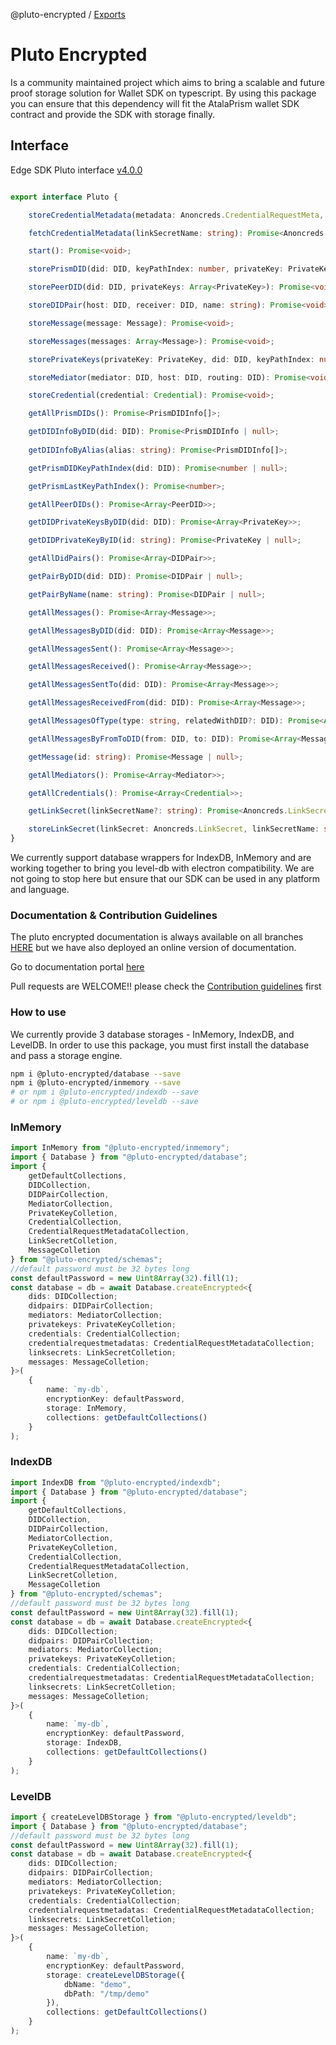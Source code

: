 @pluto-encrypted / [Exports](modules.md)

# Pluto Encrypted
Is a community maintained project which aims to bring a scalable and future proof storage solution for Wallet SDK on typescript. By using this package you can ensure that this dependency will fit the AtalaPrism wallet SDK contract and provide the SDK with storage finally.

## Interface
Edge SDK Pluto interface [v4.0.0](https://input-output-hk.github.io/atala-prism-wallet-sdk-ts/interfaces/Domain.Pluto.html)
```typescript

export interface Pluto {

    storeCredentialMetadata(metadata: Anoncreds.CredentialRequestMeta, linkSecret: Anoncreds.LinkSecret): Promise<void>;

    fetchCredentialMetadata(linkSecretName: string): Promise<Anoncreds.CredentialRequestMeta | null>;

    start(): Promise<void>;

    storePrismDID(did: DID, keyPathIndex: number, privateKey: PrivateKey, privateKeyMetaId: string | null, alias?: string): Promise<void>;

    storePeerDID(did: DID, privateKeys: Array<PrivateKey>): Promise<void>;

    storeDIDPair(host: DID, receiver: DID, name: string): Promise<void>;

    storeMessage(message: Message): Promise<void>;

    storeMessages(messages: Array<Message>): Promise<void>;

    storePrivateKeys(privateKey: PrivateKey, did: DID, keyPathIndex: number, metaId: string | null): Promise<void>;

    storeMediator(mediator: DID, host: DID, routing: DID): Promise<void>;

    storeCredential(credential: Credential): Promise<void>;

    getAllPrismDIDs(): Promise<PrismDIDInfo[]>;

    getDIDInfoByDID(did: DID): Promise<PrismDIDInfo | null>;
 
    getDIDInfoByAlias(alias: string): Promise<PrismDIDInfo[]>;

    getPrismDIDKeyPathIndex(did: DID): Promise<number | null>;

    getPrismLastKeyPathIndex(): Promise<number>;

    getAllPeerDIDs(): Promise<Array<PeerDID>>;

    getDIDPrivateKeysByDID(did: DID): Promise<Array<PrivateKey>>;

    getDIDPrivateKeyByID(id: string): Promise<PrivateKey | null>;

    getAllDidPairs(): Promise<Array<DIDPair>>;

    getPairByDID(did: DID): Promise<DIDPair | null>;

    getPairByName(name: string): Promise<DIDPair | null>;

    getAllMessages(): Promise<Array<Message>>;

    getAllMessagesByDID(did: DID): Promise<Array<Message>>;

    getAllMessagesSent(): Promise<Array<Message>>;

    getAllMessagesReceived(): Promise<Array<Message>>;

    getAllMessagesSentTo(did: DID): Promise<Array<Message>>;

    getAllMessagesReceivedFrom(did: DID): Promise<Array<Message>>;

    getAllMessagesOfType(type: string, relatedWithDID?: DID): Promise<Array<Message>>;

    getAllMessagesByFromToDID(from: DID, to: DID): Promise<Array<Message>>;

    getMessage(id: string): Promise<Message | null>;

    getAllMediators(): Promise<Array<Mediator>>;

    getAllCredentials(): Promise<Array<Credential>>;

    getLinkSecret(linkSecretName?: string): Promise<Anoncreds.LinkSecret | null>;

    storeLinkSecret(linkSecret: Anoncreds.LinkSecret, linkSecretName: string): Promise<void>;
}
```

We currently support database wrappers for IndexDB, InMemory and are working together to bring you level-db with electron compatibility.
We are not going to stop here but ensure that our SDK can be used in any platform and language.

### Documentation & Contribution Guidelines
The pluto encrypted documentation is always available on all branches [HERE](https://github.com/elribonazo/pluto-encrypted/blob/master/docs/README.md) but we have also deployed an online version of documentation.

Go to documentation portal [here](https://atala-community-projects.github.io/pluto-encrypted)

Pull requests are WELCOME!! please check the [Contribution guidelines](https://github.com/elribonazo/pluto-encrypted/blob/master/CONTRIBUTION-GUIDELINES.md) first

### How to use

We currently provide 3 database storages - InMemory, IndexDB, and LevelDB.
In order to use this package, you must first install the database and pass a storage engine.

```bash
npm i @pluto-encrypted/database --save
npm i @pluto-encrypted/inmemory --save
# or npm i @pluto-encrypted/indexdb --save
# or npm i @pluto-encrypted/leveldb --save
```

### InMemory

```typescript
import InMemory from "@pluto-encrypted/inmemory";
import { Database } from "@pluto-encrypted/database";
import { 
    getDefaultCollections,
    DIDCollection,
    DIDPairCollection,
    MediatorCollection,
    PrivateKeyColletion,
    CredentialCollection,
    CredentialRequestMetadataCollection,
    LinkSecretColletion,
    MessageColletion
} from "@pluto-encrypted/schemas";
//default password must be 32 bytes long
const defaultPassword = new Uint8Array(32).fill(1);
const database = db = await Database.createEncrypted<{
    dids: DIDCollection;
    didpairs: DIDPairCollection;
    mediators: MediatorCollection;
    privatekeys: PrivateKeyColletion;
    credentials: CredentialCollection;
    credentialrequestmetadatas: CredentialRequestMetadataCollection;
    linksecrets: LinkSecretColletion;
    messages: MessageColletion;
}>(
    {
        name: `my-db`,
        encryptionKey: defaultPassword,
        storage: InMemory,
        collections: getDefaultCollections()
    }
);
```

### IndexDB

```typescript
import IndexDB from "@pluto-encrypted/indexdb";
import { Database } from "@pluto-encrypted/database";
import { 
    getDefaultCollections,
    DIDCollection,
    DIDPairCollection,
    MediatorCollection,
    PrivateKeyColletion,
    CredentialCollection,
    CredentialRequestMetadataCollection,
    LinkSecretColletion,
    MessageColletion
} from "@pluto-encrypted/schemas";
//default password must be 32 bytes long
const defaultPassword = new Uint8Array(32).fill(1);
const database = db = await Database.createEncrypted<{
    dids: DIDCollection;
    didpairs: DIDPairCollection;
    mediators: MediatorCollection;
    privatekeys: PrivateKeyColletion;
    credentials: CredentialCollection;
    credentialrequestmetadatas: CredentialRequestMetadataCollection;
    linksecrets: LinkSecretColletion;
    messages: MessageColletion;
}>(
    {
        name: `my-db`,
        encryptionKey: defaultPassword,
        storage: IndexDB,
        collections: getDefaultCollections()
    }
);
```

### LevelDB

```typescript
import { createLevelDBStorage } from "@pluto-encrypted/leveldb";
import { Database } from "@pluto-encrypted/database";
//default password must be 32 bytes long
const defaultPassword = new Uint8Array(32).fill(1);
const database = db = await Database.createEncrypted<{
    dids: DIDCollection;
    didpairs: DIDPairCollection;
    mediators: MediatorCollection;
    privatekeys: PrivateKeyColletion;
    credentials: CredentialCollection;
    credentialrequestmetadatas: CredentialRequestMetadataCollection;
    linksecrets: LinkSecretColletion;
    messages: MessageColletion;
}>(
    {
        name: `my-db`,
        encryptionKey: defaultPassword,
        storage: createLevelDBStorage({ 
            dbName: "demo",
            dbPath: "/tmp/demo" 
        }),
        collections: getDefaultCollections()
    }
);
```

